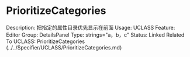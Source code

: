 # PrioritizeCategories

Description: 把指定的属性目录优先显示在前面
Usage: UCLASS
Feature: Editor
Group: DetailsPanel
Type: strings="a，b，c"
Status: Linked
Related To UCLASS: PrioritizeCategories (../../Specifier/UCLASS/PrioritizeCategories.md)